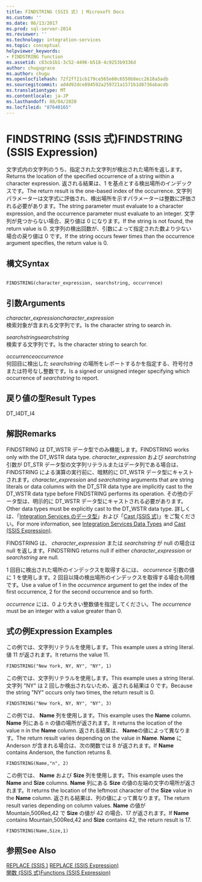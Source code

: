 ```yaml
---
title: FINDSTRING (SSIS 式) | Microsoft Docs
ms.custom: ''
ms.date: 06/13/2017
ms.prod: sql-server-2014
ms.reviewer: ''
ms.technology: integration-services
ms.topic: conceptual
helpviewer_keywords:
- FINDSTRING function
ms.assetid: c83cb1b1-3c52-4496-b518-4c9253b9336d
author: chugugrace
ms.author: chugu
ms.openlocfilehash: 72f2ff21cb179ce565e60c6550b8ecc2618a5adb
ms.sourcegitcommit: ad4d92dce894592a259721a1571b1d8736abacdb
ms.translationtype: MT
ms.contentlocale: ja-JP
ms.lasthandoff: 08/04/2020
ms.locfileid: "87640165"
---
```

# <a name="findstring-ssis-expression"></a><span data-ttu-id="89e51-102">FINDSTRING (SSIS 式)</span><span class="sxs-lookup"><span data-stu-id="89e51-102">FINDSTRING (SSIS Expression)</span></span>
  <span data-ttu-id="89e51-103">文字式内の文字列のうち、指定された文字列が検出された場所を返します。</span><span class="sxs-lookup"><span data-stu-id="89e51-103">Returns the location of the specified occurrence of a string within a character expression.</span></span> <span data-ttu-id="89e51-104">返される結果は、1 を基点とする検出場所のインデックスです。</span><span class="sxs-lookup"><span data-stu-id="89e51-104">The return result is the one-based index of the occurrence.</span></span> <span data-ttu-id="89e51-105">文字列パラメーターは文字式に評価され、検出場所を示すパラメーターは整数に評価される必要があります。</span><span class="sxs-lookup"><span data-stu-id="89e51-105">The string parameter must evaluate to a character expression, and the occurrence parameter must evaluate to an integer.</span></span> <span data-ttu-id="89e51-106">文字列が見つからない場合、戻り値は 0 になります。</span><span class="sxs-lookup"><span data-stu-id="89e51-106">If the string is not found, the return value is 0.</span></span> <span data-ttu-id="89e51-107">文字列の検出回数が、引数によって指定された数より少ない場合の戻り値は 0 です。</span><span class="sxs-lookup"><span data-stu-id="89e51-107">If the string occurs fewer times than the occurrence argument specifies, the return value is 0.</span></span>  
  
## <a name="syntax"></a><span data-ttu-id="89e51-108">構文</span><span class="sxs-lookup"><span data-stu-id="89e51-108">Syntax</span></span>  
  
```  
  
FINDSTRING(character_expression, searchstring, occurrence)  
```  
  
## <a name="arguments"></a><span data-ttu-id="89e51-109">引数</span><span class="sxs-lookup"><span data-stu-id="89e51-109">Arguments</span></span>  
 <span data-ttu-id="89e51-110">*character_expression*</span><span class="sxs-lookup"><span data-stu-id="89e51-110">*character_expression*</span></span>  
 <span data-ttu-id="89e51-111">検索対象が含まれる文字列です。</span><span class="sxs-lookup"><span data-stu-id="89e51-111">Is the character string to search in.</span></span>  
  
 <span data-ttu-id="89e51-112">*searchstring*</span><span class="sxs-lookup"><span data-stu-id="89e51-112">*searchstring*</span></span>  
 <span data-ttu-id="89e51-113">検索する文字列です。</span><span class="sxs-lookup"><span data-stu-id="89e51-113">Is the character string to search for.</span></span>  
  
 <span data-ttu-id="89e51-114">*occurrence*</span><span class="sxs-lookup"><span data-stu-id="89e51-114">*occurrence*</span></span>  
 <span data-ttu-id="89e51-115">何回目に検出した *searchstring* の場所をレポートするかを指定する、符号付きまたは符号なし整数です。</span><span class="sxs-lookup"><span data-stu-id="89e51-115">Is a signed or unsigned integer specifying which occurrence of *searchstring* to report.</span></span>  
  
## <a name="result-types"></a><span data-ttu-id="89e51-116">戻り値の型</span><span class="sxs-lookup"><span data-stu-id="89e51-116">Result Types</span></span>  
 <span data-ttu-id="89e51-117">DT_I4</span><span class="sxs-lookup"><span data-stu-id="89e51-117">DT_I4</span></span>  
  
## <a name="remarks"></a><span data-ttu-id="89e51-118">解説</span><span class="sxs-lookup"><span data-stu-id="89e51-118">Remarks</span></span>  
 <span data-ttu-id="89e51-119">FINDSTRING は DT_WSTR データ型でのみ機能します。</span><span class="sxs-lookup"><span data-stu-id="89e51-119">FINDSTRING works only with the DT_WSTR data type.</span></span>  <span data-ttu-id="89e51-120">*character_expression* および *searchstring* 引数が DT_STR データ型の文字列リテラルまたはデータ列である場合は、FINDSTRING による演算の実行前に、暗黙的に DT_WSTR データ型にキャストされます。</span><span class="sxs-lookup"><span data-stu-id="89e51-120">*character_expression* and *searchstring* arguments that are string literals or data columns with the DT_STR data type are implicitly cast to the DT_WSTR data type before FINDSTRING performs its operation.</span></span> <span data-ttu-id="89e51-121">その他のデータ型は、明示的に DT_WSTR データ型にキャストされる必要があります。</span><span class="sxs-lookup"><span data-stu-id="89e51-121">Other data types must be explicitly cast to the DT_WSTR data type.</span></span> <span data-ttu-id="89e51-122">詳しくは、「[Integration Services のデータ型](../data-flow/integration-services-data-types.md)」および「[Cast &#40;SSIS 式&#41;](cast-ssis-expression.md)」をご覧ください。</span><span class="sxs-lookup"><span data-stu-id="89e51-122">For more information, see [Integration Services Data Types](../data-flow/integration-services-data-types.md) and [Cast &#40;SSIS Expression&#41;](cast-ssis-expression.md).</span></span>  
  
 <span data-ttu-id="89e51-123">FINDSTRING は、 *character_expression* または *searchstring* が null の場合は null を返します。</span><span class="sxs-lookup"><span data-stu-id="89e51-123">FINDSTRING returns null if either *character_expression* or *searchstring* are null.</span></span>  
  
 <span data-ttu-id="89e51-124">1 回目に検出された場所のインデックスを取得するには、 *occurrence* 引数の値に 1 を使用します。2 回目以降の検出場所のインデックスを取得する場合も同様です。</span><span class="sxs-lookup"><span data-stu-id="89e51-124">Use a value of 1 in the *occurrence* argument to get the index of the first occurrence, 2 for the second occurrence and so forth.</span></span>  
  
 <span data-ttu-id="89e51-125">*occurrence* には、0 より大きい整数値を指定してください。</span><span class="sxs-lookup"><span data-stu-id="89e51-125">The *occurrence* must be an integer with a value greater than 0.</span></span>  
  
## <a name="expression-examples"></a><span data-ttu-id="89e51-126">式の例</span><span class="sxs-lookup"><span data-stu-id="89e51-126">Expression Examples</span></span>  
 <span data-ttu-id="89e51-127">この例では、文字列リテラルを使用します。</span><span class="sxs-lookup"><span data-stu-id="89e51-127">This example uses a string literal.</span></span> <span data-ttu-id="89e51-128">値 11 が返されます。</span><span class="sxs-lookup"><span data-stu-id="89e51-128">It returns the value 11.</span></span>  
  
```  
FINDSTRING("New York, NY, NY", "NY", 1)   
```  
  
 <span data-ttu-id="89e51-129">この例では、文字列リテラルを使用します。</span><span class="sxs-lookup"><span data-stu-id="89e51-129">This example uses a string literal.</span></span> <span data-ttu-id="89e51-130">文字列 "NY" は 2 回しか検出されないため、返される結果は 0 です。</span><span class="sxs-lookup"><span data-stu-id="89e51-130">Because the string "NY" occurs only two times, the return result is 0.</span></span>  
  
```  
FINDSTRING("New York, NY, NY", "NY", 3)   
```  
  
 <span data-ttu-id="89e51-131">この例では、 **Name** 列を使用します。</span><span class="sxs-lookup"><span data-stu-id="89e51-131">This example uses the **Name** column.</span></span> <span data-ttu-id="89e51-132">**Name** 列にある n の値の場所が返されます。</span><span class="sxs-lookup"><span data-stu-id="89e51-132">It returns the location of the value n in the **Name** column.</span></span> <span data-ttu-id="89e51-133">返される結果は、 **Name**の値によって異なります。</span><span class="sxs-lookup"><span data-stu-id="89e51-133">The return result varies depending on the value in **Name**.</span></span> <span data-ttu-id="89e51-134">**Name** に Anderson が含まれる場合は、次の関数では 8 が返されます。</span><span class="sxs-lookup"><span data-stu-id="89e51-134">If **Name** contains Anderson, the function returns 8.</span></span>  
  
```  
FINDSTRING(Name,"n", 2)   
```  
  
 <span data-ttu-id="89e51-135">この例では、 **Name** および **Size** 列を使用します。</span><span class="sxs-lookup"><span data-stu-id="89e51-135">This example uses the **Name** and **Size** columns.</span></span> <span data-ttu-id="89e51-136">**Name** 列にある **Size** の値の左端の文字の場所が返されます。</span><span class="sxs-lookup"><span data-stu-id="89e51-136">It returns the location of the leftmost character of the **Size** value in the **Name** column.</span></span> <span data-ttu-id="89e51-137">返される結果は、列の値によって異なります。</span><span class="sxs-lookup"><span data-stu-id="89e51-137">The return result varies depending on column values.</span></span> <span data-ttu-id="89e51-138">**Name** の値が Mountain,500Red,42 で **Size** の値が 42 の場合、17 が返されます。</span><span class="sxs-lookup"><span data-stu-id="89e51-138">If **Name** contains Mountain,500Red,42 and **Size** contains 42, the return result is 17.</span></span>  
  
```  
FINDSTRING(Name,Size,1)   
```  
  
## <a name="see-also"></a><span data-ttu-id="89e51-139">参照</span><span class="sxs-lookup"><span data-stu-id="89e51-139">See Also</span></span>  
 <span data-ttu-id="89e51-140">[REPLACE &#40;SSIS &#41;](replace-ssis-expression.md) </span><span class="sxs-lookup"><span data-stu-id="89e51-140">[REPLACE &#40;SSIS Expression&#41;](replace-ssis-expression.md) </span></span>  
 [<span data-ttu-id="89e51-141">関数 (SSIS 式)</span><span class="sxs-lookup"><span data-stu-id="89e51-141">Functions &#40;SSIS Expression&#41;</span></span>](functions-ssis-expression.md)  
  
  
